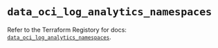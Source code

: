 # `data_oci_log_analytics_namespaces`

Refer to the Terraform Registory for docs: [`data_oci_log_analytics_namespaces`](https://registry.terraform.io/providers/oracle/oci/6.18.0/docs/data-sources/log_analytics_namespaces).
